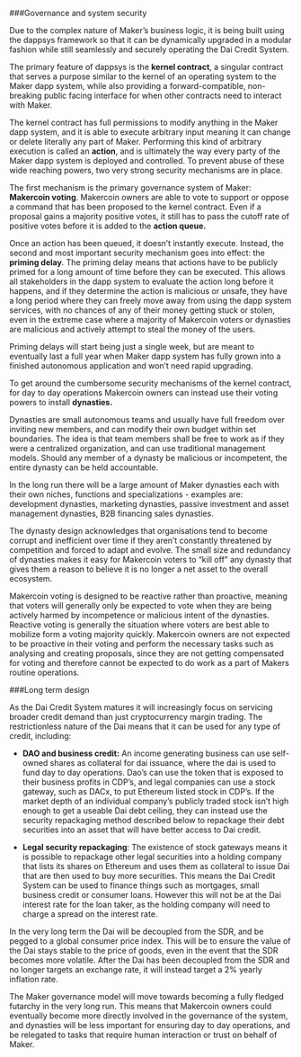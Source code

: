 ###Governance and system security

Due to the complex nature of Maker’s business logic, it is being built using the dappsys framework so that it can be dynamically upgraded in a modular fashion while still seamlessly and securely operating the Dai Credit System.

The primary feature of dappsys is the **kernel contract**, a singular contract that serves a purpose similar to the kernel of an operating system to the Maker dapp system, while also providing a forward-compatible, non-breaking public facing interface for when other contracts need to interact with Maker.

The kernel contract has full permissions to modify anything in the Maker dapp system, and it is able to execute arbitrary input meaning it can change or delete literally any part of Maker. Performing this kind of arbitrary execution is called an **action**, and is ultimately the way every party of the Maker dapp system is deployed and controlled. To prevent abuse of these wide reaching powers, two very strong security mechanisms are in place.

The first mechanism is the primary governance system of Maker: **Makercoin voting**. Makercoin owners are able to vote to support or oppose a command that has been proposed to the kernel contract. Even if a proposal gains a majority positive votes, it still has to pass the cutoff rate of positive votes before it is added to the **action queue.**

Once an action has been queued, it doesn’t instantly execute. Instead, the second and most important security mechanism goes into effect: the **priming delay**. The priming delay means that actions have to be publicly primed for a long amount of time before they can be executed. This allows all stakeholders in the dapp system to evaluate the action long before it happens, and if they determine the action is malicious or unsafe, they have a long period where they can freely move away from using the dapp system services, with no chances of any of their money getting stuck or stolen, even in the extreme case where a majority of Makercoin voters or dynasties are malicious and actively attempt to steal the money of the users.

Priming delays will start being just a single week, but are meant to eventually last a full year when Maker dapp system has fully grown into a finished autonomous application and won’t need rapid upgrading.

To get around the cumbersome security mechanisms of the kernel contract, for day to day operations Makercoin owners can instead use their voting powers to install **dynasties.** 

Dynasties are small autonomous teams and usually have full freedom over inviting new members, and can modify their own budget within set boundaries. The idea is that team members shall be free to work as if they were a centralized organization, and can use traditional management models. Should any member of a dynasty be malicious or incompetent, the entire dynasty can be held accountable.

In the long run there will be a large amount of Maker dynasties each with their own niches, functions and specializations - examples are: development dynasties, marketing dynasties, passive investment and asset management dynasties, B2B financing sales dynasties.

The dynasty design acknowledges that organisations tend to become corrupt and inefficient over time if they aren’t constantly threatened by competition and forced to adapt and evolve. The small size and redundancy of dynasties makes it easy for Makercoin voters to “kill off” any dynasty that gives them a reason to believe it is no longer a net asset to the overall ecosystem.

Makercoin voting is designed to be reactive rather than proactive, meaning that voters will generally only be expected to vote when they are being actively harmed by incompetence or malicious intent of the dynasties. Reactive voting is generally the situation where voters are best able to mobilize form a voting majority quickly. Makercoin owners are not expected to be proactive in their voting and perform the necessary tasks such as analysing and creating proposals, since they are not getting compensated for voting and therefore cannot be expected to do work as a part of Makers routine operations.


###Long term design

As the Dai Credit System matures it will increasingly focus on servicing broader credit demand than just cryptocurrency margin trading. The restrictionless nature of the Dai means that it can be used for any type of credit, including:

+ **DAO and business credit:** An income generating business can use self-owned shares as collateral for dai issuance, where the dai is used to fund day to day operations. Dao’s can use the token that is exposed to their business profits in CDP’s, and legal companies can use a stock gateway, such as DACx, to put Ethereum listed stock in CDP’s. If the market depth of an individual company’s publicly traded stock isn’t high enough to get a useable Dai debt ceiling, they can instead use the security repackaging method described below to repackage their debt securities into an asset that will have better access to Dai credit.

+ **Legal security repackaging**: The existence of stock gateways means it is possible to repackage other legal securities into a holding company that lists its shares on Ethereum and uses them as collateral to issue Dai that are then used to buy more securities. This means the Dai Credit System can be used to finance things such as mortgages, small business credit or consumer loans. However this will not be at the Dai interest rate for the loan taker, as the holding company will need to charge a spread on the interest rate.

In the very long term the Dai will be decoupled from the SDR, and be pegged to a global consumer price index. This will be to ensure the value of the Dai stays stable to the price of goods, even in the event that the SDR becomes more volatile. After the Dai has been decoupled from the SDR and no longer targets an exchange rate, it will instead target a 2% yearly inflation rate.

The Maker governance model will move towards becoming a fully fledged futarchy in the very long run. This means that Makercoin owners could eventually become more directly involved in the governance of the system, and dynasties will be less important for ensuring day to day operations, and be relegated to tasks that require human interaction or trust on behalf of Maker.
